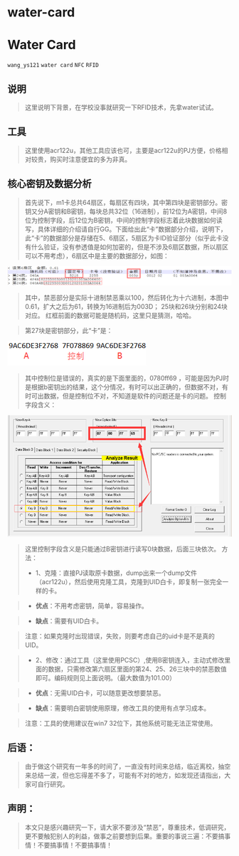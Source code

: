# water-card

# Water Card

`wang_ys121` `water card`  `NFC` `RFID`

## 说明

>这里说明下背景，在学校没事就研究一下RFID技术，先拿water试试。

## 工具

>这里使用acr122u，其他工具应该也可，主要是acr122u的PJ方便，价格相对较贵，购买时注意便宜的多为非真。

## 核心密钥及数据分析
>首先说下，m1卡总共64扇区，每扇区有四块，其中第四块是密钥部分。密钥又分A密钥和B密钥，每块总共32位（16进制），前12位为A密钥，中间8位为控制字段，后12位为B密钥，中间的控制字段标志着此块数据如何读写，具体详细的介绍请自行GG。下面给出此“卡”数据部分介绍，说明下，此“卡”的数据部分是存储在5、6扇区，5扇区为卡ID验证部分（似乎此卡没有什么验证，没有参透值是如何加密的，但是不涉及6扇区数据，所以扇区可以不用考虑），6扇区中是主要的数据部分，如图：

![](https://raw.githubusercontent.com/wang-ys121/water-card/master/water2.png)




>其中，禁恶部分是实际十进制禁恶乘以100，然后转化为十六进制，本图中0.61，扩大之后为61，转换为16进制后为003D；
25块和26块分别和24块对应。
红框前面的数据可能是随机码，这里只是猜测，哈哈。

>第27块是密钥部分，此“卡”是：

![](https://raw.githubusercontent.com/wang-ys121/water-card/master/water3.png)

>其中控制位是错误的，真实的是下面里面的，0780ff69 ，可能是因为PJ时是根据b密钥出的结果，这个分情况，有时可以出正确的，但数据不对，有时可出数据，但是控制位不对，不知道是软件的问题还是卡的问题。
控制字段含义：

![](https://raw.githubusercontent.com/wang-ys121/water-card/master/water1.png)

>这里控制字段含义是只能通过B密钥进行读写0块数据，后面三块依次。
方法：
>* 1、克隆：直接PJ读取原卡数据，dump出来一个dump文件（acr122u），然后使用克隆工具，克隆到UID白卡，即复制一张完全一样的卡。

>	- **优点**：不用考虑密钥，简单，容易操作。

>	- **缺点**：需要有UID白卡。
    
>	注意：如果克隆时出现错误，失败，则要考虑自己的uid卡是不是真的UID。
    
>* 2、修改：通过工具（这里使用PCSC）,使用B密钥连入，主动式修改里面的数据，只需修改第六扇区里面的第24、25、26三块中的禁恶数值即可。编码规则见上面说明。（最大数值为101.00）

>	- **优点**：无需UID白卡，可以随意更改想要禁恶。
    
>	- **缺点**：需要明白密钥使用原理，修改工具的使用有点学习成本。
    
>	注意：工具的使用建议在win7 32位下，其他系统可能无法正常使用。


## 后语：
>由于做这个研究有一年多的时间了，一直没有时间来总结，临近离校，抽空来总结一波，但也忘得差不多了，可能有不对的地方，如发现还请指出，大家可自行研究。

## 声明：
>本文只是感兴趣研究一下，请大家不要涉及“禁恶”，尊重技术，低调研究，更不要触犯别人的利益，做事之前要想到后果。重要的事说三遍：不要搞事情！不要搞事情！不要搞事情！


